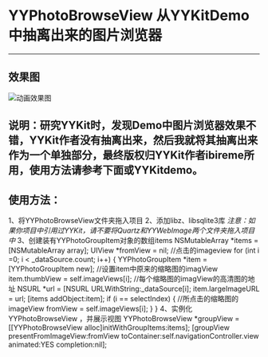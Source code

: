 # YYPhotoBrowseView 从YYKitDemo中抽离出来的图片浏览器
---- 
## 效果图
![][image-1]
## 说明：研究YYKit时，发现Demo中图片浏览器效果不错，YYKit作者没有抽离出来，然后我就将其抽离出来作为一个单独部分，最终版权归YYKit作者ibireme所用，使用方法请参考下面或YYKitdemo。
## 使用方法：
1、将YYPhotoBrowseView文件夹拖入项目
2、添加libz、libsqlite3库 
_注意：如果你项目中引用过YYKit，请不要将Quartz和YYWebImage两个文件夹拖入项目中_
3、创建装有YYPhotoGroupItem对象的数组items
	NSMutableArray *items = [NSMutableArray array];
	    UIView *fromView = nil; //点击的imageview
	    for (int i =0; i < _dataSource.count; i++) {
	        YYPhotoGroupItem *item = [YYPhotoGroupItem new];
	        //设置item中原来的缩略图的imagView
	        item.thumbView = self.imageViews[i];
	        //每个缩略图的imagView的高清图的地址
	        NSURL *url = [NSURL URLWithString:_dataSource[i];
	        item.largeImageURL = url;
	        [items addObject:item];
	        if (i == selectIndex) {
	        //所点击的缩略图的imageView
	            fromView =  self.imageViews[i];
	        }
	    }
4、实例化 YYPhotoBrowseView ，并展示视图
	YYPhotoBrowseView *groupView = [[YYPhotoBrowseView alloc]initWithGroupItems:items];
	    [groupView presentFromImageView:fromView toContainer:self.navigationController.view animated:YES completion:nil];

[image-1]:	https://github.com/ding379985418/YYPhotoBrowseView/blob/master/YYPhotoBrowseView.gif "动画效果图"